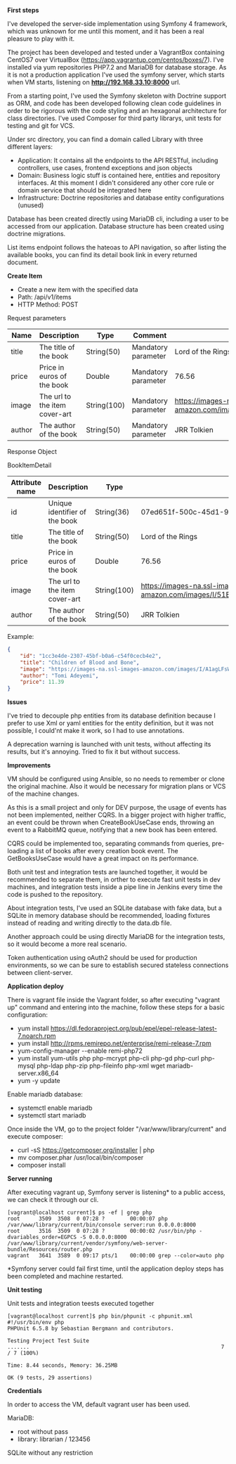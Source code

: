 **First steps**

I've developed the server-side implementation using Symfony 4 framework, which was unknown
for me until this moment, and it has been a real pleasure to play with it. 

The project has been developed and tested under a VagrantBox containing CentOS7 over VirtualBox (https://app.vagrantup.com/centos/boxes/7).
I've installed via yum repositories PHP7.2 and MariaDB for database storage. As it is not a production application
I've used the symfony server, which starts when VM starts, listening on **http://192.168.33.10:8000** url.

From a starting point, I've used the Symfony skeleton with Doctrine support as ORM, and code has 
been developed following clean code guidelines in order to be rigorous with the code styling and an hexagonal
architecture for class directories. I've used Composer for third party librarys, unit tests for testing and git for VCS.

Under src directory, you can find a domain called Library with three different layers:
- Application: It contains all the endpoints to the API RESTful, including controllers, use cases, frontend exceptions and json objects
- Domain: Business logic stuff is contained here, entities and repository interfaces. At this moment I didn't considered
any other core rule or domain service that should be integrated here
- Infrastructure: Doctrine repositories and database entity configurations (unused)

Database has been created directly using MariaDB cli, including a user to be accessed from our application. Database structure has been
created using doctrine migrations.

List items endpoint follows the hateoas to API navigation, so after listing the available books, you can find its detail book link
in every returned document.

**Create Item**

- Create a new item with the specified data
- Path: /api/v1/items
- HTTP Method: POST

Request parameters

| Name   | Description                   | Type        | Comment             | Example value                                                                                    |
|--------|-------------------------------|-------------|---------------------|------------------------------------------------------------------------------------------|
| title  | The title of the book         | String(50)  | Mandatory parameter | Lord of the Rings                                                                        |
| price  | Price in euros of the book    | Double      | Mandatory parameter | 76.56                                                                                    |
| image  | The url to the item cover-art | String(100) | Mandatory parameter | https://images-na.ssl-images-amazon.com/images/I/51EstVXM1UL._SX331_BO1,204,203,200_.jpg |
| author | The author of the book        | String(50)  | Mandatory parameter | JRR Tolkien                                                                              |


Response Object

BookItemDetail

| Attribute name | Description                   | Type        | Example value                                                                            |
|----------------|-------------------------------|-------------|------------------------------------------------------------------------------------------|
| id             | Unique identifier of the book | String(36)  | 07ed651f-500c-45d1-99a4-65fbaf302494                                                     |
| title          | The title of the book         | String(50)  | Lord of the Rings                                                                        |
| price          | Price in euros of the book    | Double      | 76.56                                                                                    |
| image          | The url to the item cover-art | String(100) | https://images-na.ssl-images-amazon.com/images/I/51EstVXM1UL._SX331_BO1,204,203,200_.jpg |
| author         | The author of the book        | String(50)  | JRR Tolkien                                                                              |

Example:

```json
{
    "id": "1cc3e4de-2307-45bf-b0a6-c54f0cecb4e2",
    "title": "Children of Blood and Bone",
    "image": "https://images-na.ssl-images-amazon.com/images/I/A1agLFsWkOL.jpg",
    "author": "Tomi Adeyemi",
    "price": 11.39
}
```

**Issues**

I've tried to decouple php entities from its database definition because I prefer to use Xml or yaml entities for the entity definition, but it was not possible, I could'nt make it work, so I had
to use annotations.

A deprecation warning is launched with unit tests, without affecting its results, but it's annoying. Tried to fix it but without success.

**Improvements**

VM should be configured using Ansible, so no needs to remember or clone the original machine. Also it would be necessary for migration plans or VCS of the machine changes.

As this is a small project and only for DEV purpose, the usage of events has not been implemented, neither CQRS. In a bigger project with higher traffic,
an event could be thrown when CreateBookUseCase ends, throwing an event to a RabbitMQ queue, notifying that a new book has been entered.

CQRS could be implemented too, separating commands from queries, pre-loading a list of books after every creation book event. The GetBooksUseCase
would have a great impact on its performance.

Both unit test and integration tests are launched together, it would be recommended to separate them, in orther to execute fast unit tests
in dev machines, and integration tests inside a pipe line in Jenkins every time the code is pushed to the repository.

About integration tests, I've used an SQLite database with fake data, but a SQLite in memory database should be recommended,
loading fixtures instead of reading and writing directly to the data.db file.
 
Another approach could be using directly MariaDB for the integration tests, so it would become
a more real scenario.

Token authentication using oAuth2 should be used for production environments, so we can be sure
to establish secured stateless connections between client-server.

**Application deploy**

There is vagrant file inside the Vagrant folder, so after executing "vagrant up" command and entering into the machine,
follow these steps for a basic configuration:

- yum install https://dl.fedoraproject.org/pub/epel/epel-release-latest-7.noarch.rpm
- yum install http://rpms.remirepo.net/enterprise/remi-release-7.rpm
- yum-config-manager --enable remi-php72
- yum install yum-utils php php-mcrypt php-cli php-gd php-curl php-mysql php-ldap php-zip php-fileinfo php-xml wget mariadb-server.x86_64
- yum -y update

Enable mariadb database:

- systemctl enable mariadb
- systemctl start mariadb

Once inside the VM, go to the project folder "/var/www/library/current" and execute composer:

- curl -sS https://getcomposer.org/installer | php
- mv composer.phar /usr/local/bin/composer
- composer install

**Server running**

After executing vagrant up, Symfony server is listening* to a public access, we can check it through our cli.

```
[vagrant@localhost current]$ ps -ef | grep php
root      3509  3508  0 07:28 ?        00:00:07 php /var/www/library/current/bin/console server:run 0.0.0.0:8000
root      3516  3509  0 07:28 ?        00:00:02 /usr/bin/php -dvariables_order=EGPCS -S 0.0.0.0:8000 /var/www/library/current/vendor/symfony/web-server-bundle/Resources/router.php
vagrant   3641  3589  0 09:17 pts/1    00:00:00 grep --color=auto php
```

*Symfony server could fail first time, until the application deploy steps has been completed and machine restarted.

**Unit testing**

Unit tests and integration teests executed together

```
[vagrant@localhost current]$ php bin/phpunit -c phpunit.xml
#!/usr/bin/env php
PHPUnit 6.5.8 by Sebastian Bergmann and contributors.

Testing Project Test Suite
.......                                                             7 / 7 (100%)

Time: 8.44 seconds, Memory: 36.25MB

OK (9 tests, 29 assertions)
```

**Credentials**

In order to access the VM, default vagrant user has been used.

MariaDB:
- root without pass
- library: librarian / 123456

SQLite without any restriction